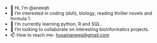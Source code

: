 - 👋 Hi, I’m @aneeqh
- 👀 I’m interested in coding (duh), biology, reading thriller novels and formula 1.
- 🌱 I’m currently learning python, R and SQL. 
- 💞️ I’m looking to collaborate on interesting bioinformatics projects.
- 📫 How to reach me- husainaneeq@gmail.com

<!---
aneeqh/aneeqh is a ✨ special ✨ repository because its `README.md` (this file) appears on your GitHub profile.
You can click the Preview link to take a look at your changes.
--->

